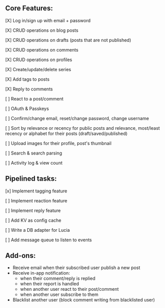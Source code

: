 ## Core Features:

[X] Log in/sign up with email + password

[X] CRUD operations on blog posts

[X] CRUD operations on drafts (posts that are not published)

[X] CRUD operations on comments

[X] CRUD operations on profiles

[X] Create/update/delete series

[X] Add tags to posts

[X] Reply to comments

[ ] React to a post/comment

[ ] OAuth & Passkeys

[ ] Confirm/change email, reset/change password, change username

[ ] Sort by relevance or recency for public posts and relevance, most/least recency or alphabet for their posts (draft/saved/published)

[ ] Upload images for their profile, post's thumbnail

[ ] Search & search parsing

[ ] Activity log & view count

## Pipelined tasks:

[x] Implement tagging feature

[ ] Implement reaction feature

[ ] Implement reply feature

[ ] Add KV as config cache

[ ] Write a DB adapter for Lucia

[ ] Add message queue to listen to events

## Add-ons:

-  Receive email when their subscribed user publish a new post
-  Receive in-app notification:
   -  when their comment/reply is replied
   -  when their report is handled
   -  when another user react to their post/comment
   -  when another user subscribe to them
-  Blacklist another user (block comment writing from blacklisted user)
